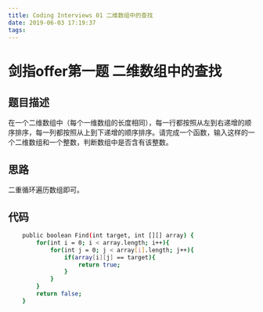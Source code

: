 ```yaml
---
title: Coding Interviews 01 二维数组中的查找
date: 2019-06-03 17:19:37
tags:
---
```

# 剑指offer第一题 二维数组中的查找
<!--more-->
## 题目描述
在一个二维数组中（每个一维数组的长度相同），每一行都按照从左到右递增的顺序排序，每一列都按照从上到下递增的顺序排序。请完成一个函数，输入这样的一个二维数组和一个整数，判断数组中是否含有该整数。
## 思路
二重循环遍历数组即可。
## 代码
``` bash
    public boolean Find(int target, int [][] array) {
        for(int i = 0; i < array.length; i++){
            for(int j = 0; j < array[i].length; j++){
                if(array[i][j] == target){
                    return true;
                }
            }
        }
        return false;
    }
```